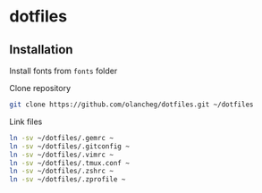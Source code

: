 dotfiles
========

Installation
------------
Install fonts from `fonts` folder

Clone repository
```sh
git clone https://github.com/olancheg/dotfiles.git ~/dotfiles
```

Link files
```sh
ln -sv ~/dotfiles/.gemrc ~
ln -sv ~/dotfiles/.gitconfig ~
ln -sv ~/dotfiles/.vimrc ~
ln -sv ~/dotfiles/.tmux.conf ~
ln -sv ~/dotfiles/.zshrc ~
ln -sv ~/dotfiles/.zprofile ~
```
